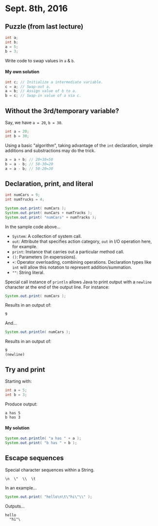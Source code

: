 Sept. 8th, 2016
===============

Puzzle (from last lecture)
--------------------------

```java
int a;
int b;
a = 5;
b = 3;
```

Write code to swap values in `a` & `b`.

#### My own solution

```java
int c; // Initialize a intermediate variable.
c = a; // Swap-out a.
a = b; // Assign value of b to a.
b = c; // Swap-in value of a via c.
```

Without the 3rd/temporary variable?
-----------------------------------

Say, we have `a = 20`, `b = 30`.

```java
int a = 20;
int b = 30;
```

Using a basic "algorithm", taking advantage of the `int` declaration, simple additions and substractions may do the trick.

```java
a = a + b; // 20+30=50
b = a - b; // 50-30=20
a = a - b; // 50-20=30
```

Declaration, print, and literal
-------------------------------

```java
int numCars = 9;
int numTrucks = 4;

System.out.print( numCars );
System.out.print( nunCars + numTracks );
System.out.print( "numCars" + numTracks );
```

In the sample code above...

- `System`: A collection of system call.
- `out`: Attribute that specifies action category, `out` in I/O operation here, for example.
- `print`: Instance that carries out a particular method call.
- `()`: Parameters (in experssions).
- `+`: Operator overloading, combining operations. Declaration types like `int` will allow this notation to represent addition/summation.
- `""`: String literal.

Special call instance of `println` allows Java to print output with a `newline` character at the end of the output line. For instance:

```java
System.out.print( numCars );
```

Results in an output of:

```
9
```

And...

```java
System.out.println( numCars );
```

Results in an output of:

```
9
(newline)
```

Try and print
-------------

Starting with:

```java
int a = 5;
int b = 3;
```

Produce output:

```
a has 5
b has 3
```

#### My solution

```java
System.out.println( "a has " + a );
System.out.print( "b has " + b );
```

<div class="page-break"></div>

Escape sequences
----------------

Special character sequences within a String.

```
\n  \"  \\  \t
```

In an example...

```java
System.out.print( "hello\n\t\"hi\"\\" );
```

Outputs...

```
hello
  "hi"\
```
